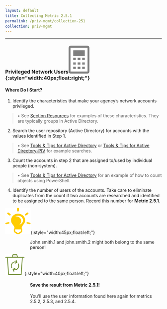 ```yaml
---
layout: default
title: Collecting Metric 2.5.1
permalink: /priv-mgmt/collection-251
collection: priv-mgmt
---
```

---
### Privileged Network Users![calc logo](../img/calc.png){:style="width:40px;float:right;"}
#### Where Do I Start?

1.	Identify the characteristics that make your agency’s network accounts privileged.
>•	See <a href="../priv-mgmt/section-resources">Section Resources</a>  for examples of these characteristics. They are typically groups in Active Directory.

2. Search the user repository (Active Directory) for accounts with the values identified in Step 1.
>•	See <a href="../tools-tips/searchAD"> [Tools & Tips for Active Directory](../tools-tips/searchAD) </a> or <a href="../tools-tips/searchAD-PIV ">Tools & Tips for Active Directory-PIV</a> for example searches.

3. Count the accounts in step 2 that are assigned to/used by individual people (non-system).
>•	See <a href="../tools-tips/searchAD">Tools & Tips for Active Directory</a> for an example of how to count objects using PowerShell.    

4.	Identify the number of users of the accounts. Take care to eliminate duplicates from the count if two accounts are researched and identified to be assigned to the same person. Record this number for <b>Metric 2.5.1</b>.

![aha logo](../img/aha.png){:style="width:45px;float:left;"}
<style>
div .usa-alert {background-color: #e1f3f8;}
div .usa-alert-text {
padding-left: 5rem;
horizontal-align: right; }
  </style>
  <div class="usa-alert">
  <div class="usa-alert-text">
John.smith.1 and john.smith.2 might both belong to the same person!
</div>
</div>

![recycle logo](../img/recycle.png){:style="width:40px;float:left;"}
<style>
div .usa-alert {background-color: #e1f3f8;}
div .usa-alert-text {
padding-left: 5rem;
horizontal-align: right; }
  </style>
  <div class="usa-alert">
  <div class="usa-alert-text">
<p class="usa-alert-text"><H4>Save the result from Metric 2.5.1!</H4> You'll use the user information found here again for metrics 2.5.2, 2.5.3, and 2.5.4.</p>  
</div>
</div>
